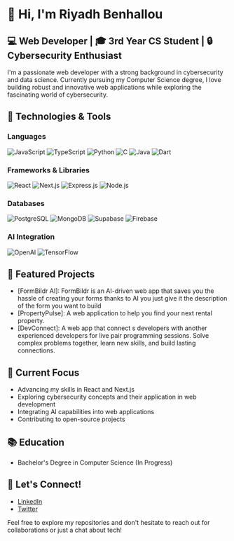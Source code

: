 # 👋 Hi, I'm Riyadh Benhallou

## 💻 Web Developer | 🎓 3rd Year CS Student | 🔒 Cybersecurity Enthusiast

I'm a passionate web developer with a strong background in cybersecurity and data science. Currently pursuing my Computer Science degree, I love building robust and innovative web applications while exploring the fascinating world of cybersecurity.

## 🚀 Technologies & Tools

### Languages

![JavaScript](https://img.shields.io/badge/-JavaScript-F7DF1E?style=flat-square&logo=javascript&logoColor=black)
![TypeScript](https://img.shields.io/badge/-TypeScript-3178C6?style=flat-square&logo=typescript&logoColor=white)
![Python](https://img.shields.io/badge/-Python-3776AB?style=flat-square&logo=python&logoColor=white)
![C](https://img.shields.io/badge/-C-A8B9CC?style=flat-square&logo=c&logoColor=black)
![Java](https://img.shields.io/badge/-Java-007396?style=flat-square&logo=java&logoColor=white)
![Dart](https://img.shields.io/badge/-Dart-0175C2?style=flat-square&logo=dart&logoColor=white)

### Frameworks & Libraries

![React](https://img.shields.io/badge/-React-61DAFB?style=flat-square&logo=react&logoColor=black)
![Next.js](https://img.shields.io/badge/-Next.js-000000?style=flat-square&logo=next.js&logoColor=white)
![Express.js](https://img.shields.io/badge/-Express.js-000000?style=flat-square&logo=express&logoColor=white)
![Node.js](https://img.shields.io/badge/-Node.js-339933?style=flat-square&logo=node.js&logoColor=white)

### Databases

![PostgreSQL](https://img.shields.io/badge/-PostgreSQL-336791?style=flat-square&logo=postgresql&logoColor=white)
![MongoDB](https://img.shields.io/badge/-MongoDB-47A248?style=flat-square&logo=mongodb&logoColor=white)
![Supabase](https://img.shields.io/badge/-Supabase-3ECF8E?style=flat-square&logo=supabase&logoColor=white)
![Firebase](https://img.shields.io/badge/-Firebase-FFCA28?style=flat-square&logo=firebase&logoColor=black)

### AI Integration

![OpenAI](https://img.shields.io/badge/-OpenAI-412991?style=flat-square&logo=openai&logoColor=white)
![TensorFlow](https://img.shields.io/badge/-TensorFlow-FF6F00?style=flat-square&logo=tensorflow&logoColor=white)

## 🌟 Featured Projects

- [FormBildr AI]: FormBildr is an AI-driven web app that saves you the hassle of creating your forms thanks to AI you just give it the description of the form you want to build
- [PropertyPulse]: A web application to help you find your next rental property.
- [DevConnect]: A web app that connect s developers with another experienced developers for live pair programming sessions. Solve complex problems together, learn new skills, and build lasting connections.

## 🎯 Current Focus

- Advancing my skills in React and Next.js
- Exploring cybersecurity concepts and their application in web development
- Integrating AI capabilities into web applications
- Contributing to open-source projects

## 📚 Education

- Bachelor's Degree in Computer Science (In Progress)

## 🤝 Let's Connect!

- [LinkedIn](https://www.linkedin.com/in/riyadh-benhallou-8a9101291)
- [Twitter](https://x.com/RiadhBenhallou)

Feel free to explore my repositories and don't hesitate to reach out for collaborations or just a chat about tech!
